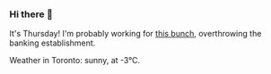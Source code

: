 ### Hi there :wave:

It's Thursday! I'm probably working for [this bunch](https://github.com/kohofinancial), overthrowing the banking establishment.

Weather in Toronto: sunny, at -3°C.
